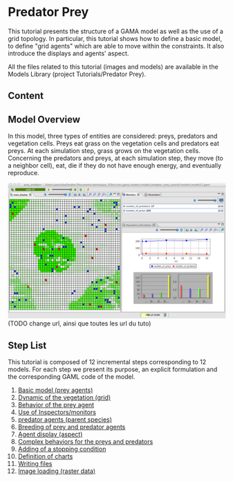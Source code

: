 # Predator Prey



This tutorial presents the structure of a GAMA model as well as the use of a grid topology. In particular, this tutorial shows how to define a basic model, to define "grid agents" which are able to move within the constraints. It also introduce the displays and agents' aspect.


All the files related to this tutorial (images and models) are available in the Models Library (project Tutorials/Predator Prey).
## Content





## Model Overview
In this model, three types of entities are considered: preys, predators and vegetation cells. Preys
eat grass on the vegetation cells and predators eat preys. At each simulation step, grass grows on the vegetation cells. Concerning the predators and preys, at each simulation step, they move (to a neighbor cell), eat, die if they do not have enough energy, and eventually reproduce.

![images/predator_prey.png](images/predator_prey.png)
(TODO change url, ainsi que toutes les url du tuto)




## Step List

This tutorial is composed of 12 incremental steps corresponding to 12 models. For each step we present its purpose, an explicit formulation and the corresponding GAML code of the model.

  1. [Basic model (prey agents)](https://github.com/gama-platform/gama/wiki/Content\Tutorials\Tutorials\PredatorPrey\PredatorPrey_step1.md)
  1. [Dynamic of the vegetation (grid)](https://github.com/gama-platform/gama/wiki/Content\Tutorials\Tutorials\PredatorPrey\PredatorPrey_step2.md)
  1. [Behavior of the prey agent](https://github.com/gama-platform/gama/wiki/Content\Tutorials\Tutorials\PredatorPrey\PredatorPrey_step3.md)
  1. [Use of Inspectors/monitors](https://github.com/gama-platform/gama/wiki/Content\Tutorials\Tutorials\PredatorPrey\PredatorPrey_step4.md)
  1. [predator agents (parent species)](https://github.com/gama-platform/gama/wiki/Content\Tutorials\Tutorials\PredatorPrey\PredatorPrey_step5.md)
  1. [Breeding of prey and predator agents](https://github.com/gama-platform/gama/wiki/Content\Tutorials\Tutorials\PredatorPrey\PredatorPrey_step6.md)
  1. [Agent display (aspect)](https://github.com/gama-platform/gama/wiki/Content\Tutorials\Tutorials\PredatorPrey\PredatorPrey_step7.md)
  1. [Complex behaviors for the preys and predators](https://github.com/gama-platform/gama/wiki/Content\Tutorials\Tutorials\PredatorPrey\PredatorPrey_step8.md)
  1. [Adding of a stopping condition](https://github.com/gama-platform/gama/wiki/Content\Tutorials\Tutorials\PredatorPrey\PredatorPrey_step9.md)
  1. [Definition of charts](https://github.com/gama-platform/gama/wiki/Content\Tutorials\Tutorials\PredatorPrey\PredatorPrey_step10.md)
  1. [Writing files](https://github.com/gama-platform/gama/wiki/Content\Tutorials\Tutorials\PredatorPrey\PredatorPrey_step11.md)
  1. [Image loading (raster data)](https://github.com/gama-platform/gama/wiki/Content\Tutorials\Tutorials\PredatorPrey\PredatorPrey_step12.md)